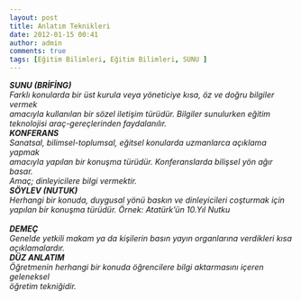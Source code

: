 ```yaml
---
layout: post
title: Anlatım Teknikleri
date: 2012-01-15 00:41
author: admin
comments: true
tags: [Eğitim Bilimleri, Eğitim Bilimleri, SUNU ]
---
```

<div>
<div><strong><em>SUNU (BRİFİNG) </em></strong></div>
<div><em>Farklı konularda bir üst kurula veya yöneticiye kısa, öz ve doğru bilgiler vermek </em></div>
<div><em>amacıyla kullanılan bir sözel iletişim türüdür. Bilgiler sunulurken eğitim </em></div>
<div><em>teknolojisi araç-gereçlerinden faydalanılır. </em></div>
<div></div>
<div><strong><em>KONFERANS </em></strong></div>
<div><em>Sanatsal, bilimsel-toplumsal, eğitsel konularda uzmanlarca açıklama yapmak </em></div>
<div><em>amacıyla yapılan bir konuşma türüdür. Konferanslarda bilişsel yön ağır basar. </em></div>
<div><em>Amaç; dinleyicilere bilgi vermektir. </em></div>
<div></div>
<div><strong><em>SÖYLEV (NUTUK) </em></strong></div>
<div><em>Herhangi bir konuda, duygusal yönü baskın ve dinleyicileri coşturmak için </em></div>
<div><em>yapılan bir konuşma türüdür. Örnek: Atatürk’ün 10.Yıl Nutku </em></div>
<div><em>  </em></div>
<div><strong><em>DEMEÇ </em></strong></div>
<div><em>Genelde yetkili makam ya da kişilerin basın yayın organlarına verdikleri kısa </em></div>
<div><em>açıklamalardır. </em></div>
<div></div>
<div><strong><em>DÜZ ANLATIM </em></strong></div>
<div><em>Öğretmenin herhangi bir konuda öğrencilere bilgi aktarmasını içeren geleneksel </em></div>
<div><em>öğretim tekniğidir. </em></div>
<div></div>
</div>
